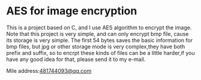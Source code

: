 # AES for image encryption
This is a project based on C, and I use AES algorithm to encrypt the image.
Note that this project is very simple, and can only encrypt bmp file, cause its storage is very simple.
The first 54 bytes saves the basic information for bmp files, but jpg or other storage mode is very complex,they have both prefix and suffix, so to encrpt these kinds of files can be a little harder,if you have any good idea for that, please send it to my e-mail.


Mile address:481744093@qq.com
